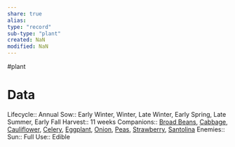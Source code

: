 ```yaml
---
share: true
alias: 
type: "record"
sub-type: "plant"
created: NaN 
modified: NaN
---
```

 #plant 
# Data
Lifecycle:: Annual
Sow:: Early Winter, Winter, Late Winter, Early Spring, Late Summer, Early Fall
Harvest:: 11 weeks
Companions:: [Broad Beans](Broad%20Beans.md), [Cabbage](Cabbage.md), [Cauliflower](./Cauliflower.md), [Celery](./Celery.md), [Eggplant](Eggplant.md), [Onion](Onion.md), [Peas](./Peas.md), [Strawberry](./Strawberry.md), [Santolina](Santolina.md)
Enemies:: 
Sun:: Full
Use:: Edible
